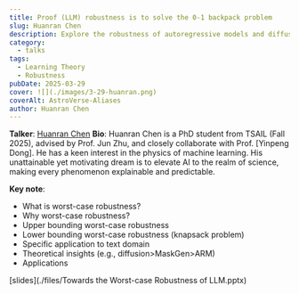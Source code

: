 ```yaml
---
title: Proof (LLM) robustness is to solve the 0-1 backpack problem
slug: Huanran Chen
description: Explore the robustness of autoregressive models and diffusion models, and think about the analysis of the upper and lower boundaries of robustness and its applications.
category:
  - talks
tags:
  - Learning Theory
  - Robustness
pubDate: 2025-03-29
cover: ![](./images/3-29-huanran.png)
coverAlt: AstroVerse-Aliases
author: Huanran Chen
---
```

<!-- ![](./images/3-29-huanran.png) -->

**Talker**: [Huanran Chen](https://huanranchen.github.io/)
**Bio**: Huanran Chen is a PhD student from TSAIL (Fall 2025), advised by Prof. Jun Zhu, and closely collaborate with Prof. [Yinpeng Dong]. He has a keen interest in the physics of machine learning. His unattainable yet motivating dream is to elevate AI to the realm of science, making every phenomenon explainable and predictable.

**Key note**: 
- What is worst-case robustness?
- Why worst-case robustness?
- Upper bounding worst-case robustness
- Lower bounding worst-case robustness (knapsack problem)
- Specific application to text domain
- Theoretical insights (e.g., diffusion>MaskGen>ARM)
- Applications

[slides](./files/Towards the Worst-case Robustness of LLM.pptx)